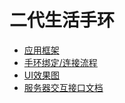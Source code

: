 # 二代生活手环


- [应用框架](doc/md/framework.md)
- [手环绑定/连接流程](doc/md/bandbind.md)
- [UI效果图](doc/md/designsketch.md)
- [服务器交互接口文档](http://doc.star7th.com/index.php/home/item/show?item_id=512)